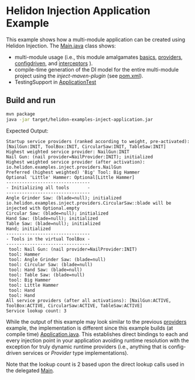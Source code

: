 # Helidon Injection Application Example

This example shows how a multi-module application can be created using Helidon Injection. The
[Main.java](./src/main/java/io/helidon/examples/inject/application/Main.java) class shows:

* multi-module usage (i.e., this module amalgamates [basics](../basics), [providers](../providers), [configdriven](../configdriven), and [interceptors](../interceptors) ).
* compile-time generation of the DI model for the entire multi-module project using the _inject-maven-plugin_ (see [pom.xml](./pom.xml)).
* TestingSupport in [ApplicationTest](src/test/java/io/helidon/examples/inject/application/InjectionApplicationTest.java)

## Build and run

```bash
mvn package
java -jar target/helidon-examples-inject-application.jar
```

Expected Output:
```
Startup service providers (ranked according to weight, pre-activated): [NailGun:INIT, ToolBox:INIT, CircularSaw:INIT, TableSaw:INIT]
Highest weighted service provider: NailGun:INIT
Nail Gun: (nail provider=NailProvider:INIT); initialized
Highest weighted service provider (after activation): io.helidon.examples.inject.providers.NailGun
Preferred (highest weighted) 'Big' Tool: Big Hammer
Optional 'Little' Hammer: Optional[Little Hammer]
--------------------------------
- Initializing all tools       -
--------------------------------
Angle Grinder Saw: (blade=null); initialized
io.helidon.examples.inject.providers.CircularSaw::blade will be injected with Optional.empty
Circular Saw: (blade=null); initialized
Hand Saw: (blade=null); initialized
Table Saw: (blade=null); initialized
Hand; initialized
--------------------------------
- Tools in the virtual ToolBox -
--------------------------------
 tool: Nail Gun: (nail provider=NailProvider:INIT)
 tool: Hammer
 tool: Angle Grinder Saw: (blade=null)
 tool: Circular Saw: (blade=null)
 tool: Hand Saw: (blade=null)
 tool: Table Saw: (blade=null)
 tool: Big Hammer
 tool: Little Hammer
 tool: Hand
 tool: Hand
All service providers (after all activations): [NailGun:ACTIVE, ToolBox:ACTIVE, CircularSaw:ACTIVE, TableSaw:ACTIVE]
Service lookup count: 3
```

While the output of this example may look similar to the previous [providers](../providers) example, the implementation is different since this example builds (at compile time) [Application.java](target/generated-sources/annotations/io/helidon/examples/inject/application/Injection$$Application.java). This establishes direct bindings to each and every injection point in your application avoiding runtime resolution with the exception for truly dynamic runtime providers (i.e., anything that is config-driven services or _Provider_ type implementations).

Note that the lookup count is 2 based upon the direct lookup calls used in the delegated [Main](../basics/src/main/java/io/helidon/examples/inject/basics/Main.java).
